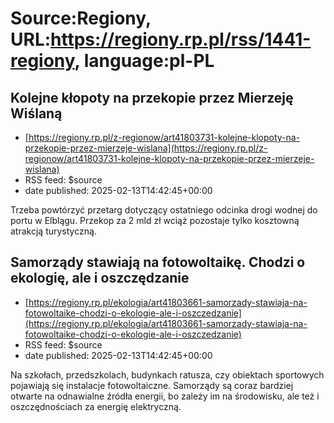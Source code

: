 # Source:Regiony, URL:https://regiony.rp.pl/rss/1441-regiony, language:pl-PL

## Kolejne kłopoty na przekopie przez Mierzeję Wiślaną
 - [https://regiony.rp.pl/z-regionow/art41803731-kolejne-klopoty-na-przekopie-przez-mierzeje-wislana](https://regiony.rp.pl/z-regionow/art41803731-kolejne-klopoty-na-przekopie-przez-mierzeje-wislana)
 - RSS feed: $source
 - date published: 2025-02-13T14:42:45+00:00

Trzeba powtórzyć przetarg dotyczący ostatniego odcinka drogi wodnej do portu w Elblągu. Przekop za 2 mld zł wciąż pozostaje tylko kosztowną atrakcją turystyczną.

## Samorządy stawiają na fotowoltaikę. Chodzi o ekologię, ale i oszczędzanie
 - [https://regiony.rp.pl/ekologia/art41803661-samorzady-stawiaja-na-fotowoltaike-chodzi-o-ekologie-ale-i-oszczedzanie](https://regiony.rp.pl/ekologia/art41803661-samorzady-stawiaja-na-fotowoltaike-chodzi-o-ekologie-ale-i-oszczedzanie)
 - RSS feed: $source
 - date published: 2025-02-13T14:42:45+00:00

Na szkołach, przedszkolach, budynkach ratusza, czy obiektach sportowych pojawiają się instalacje fotowoltaiczne. Samorządy są coraz bardziej otwarte na odnawialne źródła energii, bo zależy im na środowisku, ale też i oszczędnościach za energię elektryczną.

